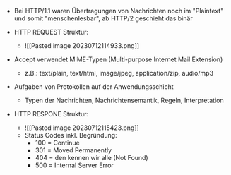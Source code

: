 - Bei HTTP/1.1 waren Übertragungen von Nachrichten noch im "Plaintext" und somit "menschenlesbar", ab HTTP/2 geschieht das binär
-  HTTP REQUEST Struktur:
	- ![[Pasted image 20230712114933.png]]
- Accept verwendet MIME-Typen (Multi-purpose Internet Mail Extension)
	- z.B.: text/plain, text/html, image/jpeg, application/zip, audio/mp3
- Aufgaben von Protokollen auf der Anwendungsschicht
	- Typen der Nachrichten, Nachrichtensemantik, Regeln, Interpretation

- HTTP RESPONE Struktur:
	- ![[Pasted image 20230712115423.png]]
	- Status Codes inkl. Begründung:
		- 100 = Continue
		- 301 = Moved Permanently
		- 404 = den kennen wir alle (Not Found)
		- 500 = Internal Server Error